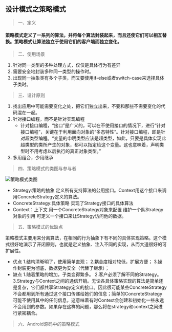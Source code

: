 ## 设计模式之策略模式

> 一、定义 

####    策略模式定义了一系列的算法，并将每个算法封装起来，而且还使它们可以相互替换。策略模式让算法独立于使用它们的客户端而独立变化。

> 二、使用场景

1. 针对同一类型的多种处理方式，仅仅是具体行为有差异
2. 需要安全地封装多种同一类型的操作时。
3. 出现同一抽象类有多个子类，而又要使用if-else或者switch-case来选择具体子类时。

> 三、设计原则

1. 找出应用中可能需要变化之处，把它们独立出来，不要和那些不需要变化的代码混在一起。
2. 针对接口编程，而不是针对实现编程
    * 针对接口编程，“接口”是广义的，可以在不使用接口的情况下，进行“针对接口编程”，关键在于利用面向对象的“多态特性”。针对接口编程，即是针对超类型编程。“变量的申明类型应该是超类型，如此，只要是具体实现此超类型的类所产生的对象，都可以指定给这个变量。这也意味着，声明类型时不用考虑以后执行的真正对象类型。”
3. 多用组合，少用继承


> 四、策略模式的类图与参与者

![策略模式类图](http://pic002.cnblogs.com/images/2012/155937/2012070310013466.png)

* Strategy:策略的抽象
    定义所有支持算法的公用接口。Context用这个接口来调用ConcreteStrategy定义的算法。
* ConcreteStrategy:具体策略
    实现了Strategy接口的具体算法
* Context：上下文
    用一个ConcreteStrategy对象来配置
    维护一个队Strategy对象的引用
    可定义一个接口来让Strategy访问他的数据。


> 五、策略模式的优缺点

策略模式主要用来分离算法，在相同的行为抽象下有不同的具体实现策略。这个模式很好地演示了开闭原则，也就是定义抽象、注入不同的实现，从而大道很好的可扩展性。

* 优点
1.结构清晰明了，使用简单直观；
2.耦合度相对较低，扩展方便；
3.操作封装更为彻底，数据更为安全（代替了继承）；
* 缺点
1.随着策略的增加，子类变得繁多。
2.客户必须了解不同的Strategy。
    3.Strategy与Context之间的通信开销。无论各具体策略实现的算法是简单还是复杂，它们都共享Strategy定义的接口。因此很可能某些ConcreteStrategy不会都用到所有通过这个接口传递给她们的信息；简单的ConcreteStrategy可能不使用其中的任何信息，这意味着有时Context会创建和初始化一些永远不会用到的参数。如果存在这样的问题，那么将在strategy和context之间进行紧密耦合。

> 六、Android源码中的策略模式

